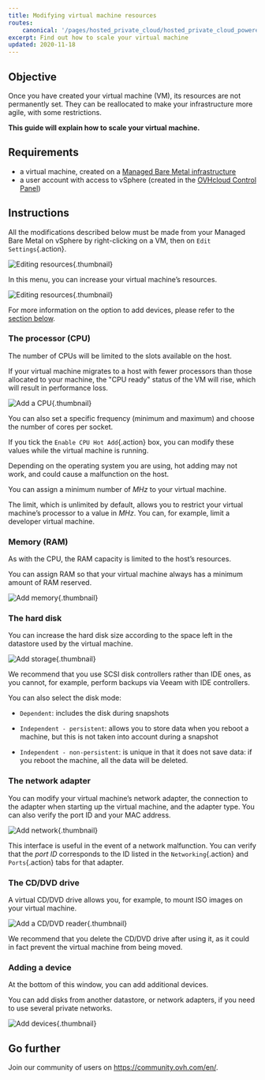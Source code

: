 ```yaml
---
title: Modifying virtual machine resources
routes:
    canonical: '/pages/hosted_private_cloud/hosted_private_cloud_powered_by_vmware/modify_hardware_configuration_of_vm'
excerpt: Find out how to scale your virtual machine
updated: 2020-11-18
---
```


## Objective

Once you have created your virtual machine (VM), its resources are not permanently set. They can be reallocated to make your infrastructure more agile, with some restrictions.

**This guide will explain how to scale your virtual machine.**

## Requirements

- a virtual machine, created on a [Managed Bare Metal infrastructure](https://www.ovhcloud.com/en-ca/managed-bare-metal/)
- a user account with access to vSphere (created in the [OVHcloud Control Panel](https://ca.ovh.com/auth/?action=gotomanager&from=https://www.ovh.com/ca/en/&ovhSubsidiary=ca))

## Instructions

All the modifications described below must be made from your Managed Bare Metal on vSphere by right-clicking on a VM, then on `Edit Settings`{.action}.

![Editing resources](images/hardware01.png){.thumbnail}

In this menu, you can increase your virtual machine’s resources.

![Editing resources](images/hardware02.png){.thumbnail}

For more information on the option to add devices, please refer to the [section below](./#adding-a-device).

### The processor (CPU)

The number of CPUs will be limited to the slots available on the host.

If your virtual machine migrates to a host with fewer processors than those allocated to your machine, the "CPU ready" status of the VM will rise, which will result in performance loss.

![Add a CPU](images/hardware03.png){.thumbnail}

You can also set a specific frequency (minimum and maximum) and choose the number of cores per socket.

If you tick the `Enable CPU Hot Add`{.action} box, you can modify these values while the virtual machine is running.

Depending on the operating system you are using, hot adding may not work, and could cause a malfunction on the host.

You can assign a minimum number of *MHz* to your virtual machine.

The limit, which is unlimited by default, allows you to restrict your virtual machine’s processor to a value in *MHz*. You can, for example, limit a developer virtual machine.

### Memory (RAM)

As with the CPU, the RAM capacity is limited to the host’s resources.

You can assign RAM so that your virtual machine always has a minimum amount of RAM reserved.

![Add memory](images/hardware04.png){.thumbnail}

### The hard disk

You can increase the hard disk size according to the space left in the datastore used by the virtual machine.

![Add storage](images/hardware05.png){.thumbnail}

We recommend that you use SCSI disk controllers rather than IDE ones, as you cannot, for example, perform backups via Veeam with IDE controllers.

You can also select the disk mode:

- `Dependent`: includes the disk during snapshots

- `Independent - persistent`: allows you to store data when you reboot a machine, but this is not taken into account during a snapshot

- `Independent - non-persistent`: is unique in that it does not save data: if you reboot the machine, all the data will be deleted.

### The network adapter

You can modify your virtual machine’s network adapter, the connection to the adapter when starting up the virtual machine, and the adapter type. You can also verify the port ID and your MAC address.

![Add network](images/hardware06.png){.thumbnail}

This interface is useful in the event of a network malfunction. You can verify that the *port ID* corresponds to the ID listed in the `Networking`{.action} and `Ports`{.action} tabs for that adapter.

### The CD/DVD drive

A virtual CD/DVD drive allows you, for example, to mount ISO images on your virtual machine.

![Add a CD/DVD reader](images/hardware07.png){.thumbnail}

We recommend that you delete the CD/DVD drive after using it, as it could in fact prevent the virtual machine from being moved.

### Adding a device

At the bottom of this window, you can add additional devices.

You can add disks from another datastore, or network adapters, if you need to use several private networks.

![Add devices](images/hardware08.png){.thumbnail}

## Go further

Join our community of users on <https://community.ovh.com/en/>.

